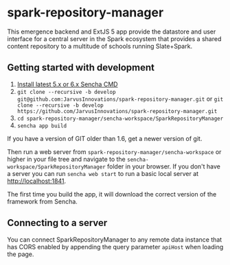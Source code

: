 # spark-repository-manager

This emergence backend and ExtJS 5 app provide the datastore and user interface for a central server in the Spark ecosystem
that provides a shared content repository to a multitude of schools running Slate+Spark.

## Getting started with development
1. [Install latest 5.x or 6.x Sencha CMD](https://www.sencha.com/products/extjs/cmd-download/)
2. `git clone --recursive -b develop git@github.com:JarvusInnovations/spark-repository-manager.git`
   or `git clone --recursive -b develop https://github.com/JarvusInnovations/spark-repository-manager.git`
3. `cd spark-repository-manager/sencha-workspace/SparkRepositoryManager`
4. `sencha app build`

If you have a version of GIT older than 1.6, get a newer version of git.

Then run a web server from `spark-repository-manager/sencha-workspace` or higher in your file tree and navigate to the
`sencha-workspace/SparkRepositoryManager` folder in your browser. If you don't have a server you can run `sencha web start`
to run a basic local server at [http://localhost:1841](http://localhost:1841).

The first time you build the app, it will download the correct version of the framework from Sencha.

## Connecting to a server
You can connect SparkRepositoryManager to any remote data instance that has CORS enabled by appending the query
parameter `apiHost` when loading the page.